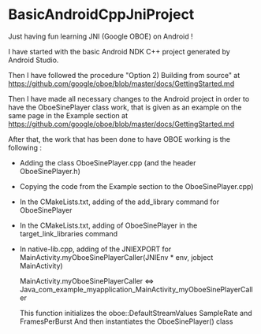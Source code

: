 # BasicAndroidCppJniProject
Just having fun learning JNI (Google OBOE) on Android !

I have started with the basic Android NDK C++ project generated by Android Studio.

Then I have followed the procedure "Option 2) Building from source" at https://github.com/google/oboe/blob/master/docs/GettingStarted.md

Then I have made all necessary changes to the Android project in order to have the OboeSinePlayer class work, that is given as an example on the same page in the Example section at  https://github.com/google/oboe/blob/master/docs/GettingStarted.md 

After that, the work that has been done to have OBOE working is the following :

- Adding the class OboeSinePlayer.cpp (and the header OboeSinePlayer.h)
- Copying the code from the Example section to the OboeSinePlayer.cpp)
- In the CMakeLists.txt, adding of the add_library command for OboeSinePlayer
- In the CMakeLists.txt, adding of OboeSinePlayer in the target_link_libraries command
- In native-lib.cpp, adding of the JNIEXPORT for MainActivity.myOboeSinePlayerCaller(JNIEnv * env, jobject MainActivity)

  MainActivity.myOboeSinePlayerCaller <=> Java_com_example_myapplication_MainActivity_myOboeSinePlayerCaller

  This function initializes the oboe::DefaultStreamValues SampleRate and FramesPerBurst
  And then instantiates the OboeSinePlayer() class
  
